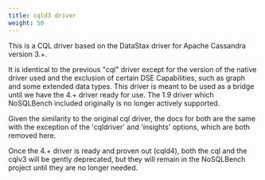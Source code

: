 ```yaml
---
title: cqld3 driver
weight: 50
---
```


This is a CQL driver based on the DataStax driver for Apache
Cassandra version 3.+.

It is identical to the previous "cql" driver except for the version of
the native driver used and the exclusion of certain DSE Capabilities, such
as graph and some extended data types. This driver is meant to be used
as a bridge until we have the 4.+ driver ready for use. The 1.9 driver
which NoSQLBench included originally is no longer actively supported.

Given the similarity to the original cql driver, the docs for both are
the same with the exception of the 'cqldriver' and 'insights' options,
which are both removed here.

Once the 4.+ driver is ready and proven out (cqld4), both the cql and the
cqlv3 will be gently deprecated, but they will remain in the
NoSQLBench project until they are no longer needed.

